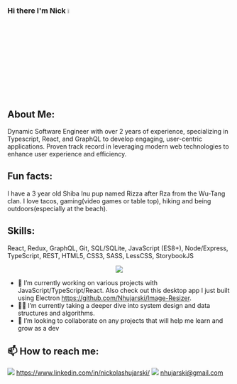 ### Hi there I'm Nick <img src="https://media.giphy.com/media/hvRJCLFzcasrR4ia7z/giphy.gif" width="5%">


## About Me:

Dynamic Software Engineer with over 2 years of experience, specializing in Typescript, React, and GraphQL
to develop engaging, user-centric applications. Proven track record in leveraging modern web technologies to enhance user experience and efficiency.

## Fun facts: 
I have a 3 year old Shiba Inu pup named Rizza after Rza from the Wu-Tang clan. I love tacos, gaming(video games or table top), hiking and being outdoors(especially at the beach).


## Skills: 
React, Redux, GraphQL, Git, SQL/SQLite, JavaScript (ES8+), Node/Express, TypeScript, REST, HTML5, CSS3, SASS, LessCSS, StorybookJS

<p align="center">
  <a href="https://skillicons.dev">
    <img src="https://skillicons.dev/icons?i=react,redux,graphql,git,mysql,js,nodejs,ts,html,css,sass" />
  </a>
</p>


- 🔭 I’m currently working on various projects with JavaScript/TypeScript/React. 
     Also check out this desktop app I just built using Electron    https://github.com/Nhujarski/Image-Resizer.
- 👨‍💻 I’m currently taking a deeper dive into system design and data structures and algorithms. 
- 🤝 I’m looking to collaborate on any projects that will help me learn and grow as a dev
## 📫 How to reach me: 
<img src='https://img.shields.io/badge/LinkedIn-0077B5?style=for-the-badge&logo=linkedin&logoColor=white' /> https://www.linkedin.com/in/nickolashujarski/
<img src='https://img.shields.io/badge/Gmail-D14836?style=for-the-badge&logo=gmail&logoColor=white' /> nhujarski@gmail.com

